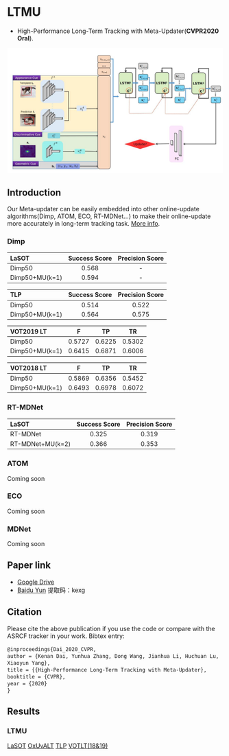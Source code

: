 # LTMU
- High-Performance Long-Term Tracking with Meta-Updater(**CVPR2020 Oral**).

![LTMU figure](framework.jpg)

## Introduction 
Our Meta-updater can be easily embedded into other online-update algorithms(Dimp, ATOM, ECO, RT-MDNet...) to make their online-update more accurately in long-term tracking task. [More info](https://zhuanlan.zhihu.com/p/130322874).
### Dimp
| LaSOT            | Success Score    | Precision Score |
|:-----------   |:----------------:|:----------------:|
| Dimp50       | 0.568            |      -       |
| Dimp50+MU(k=1)       | 0.594            |      -       |

| TLP            | Success Score    | Precision Score |
|:-----------   |:----------------:|:----------------:|
| Dimp50       | 0.514            |      0.522       |
| Dimp50+MU(k=1)       | 0.564            |      0.575       |

| VOT2019 LT            | F    | TP | TR |
|:-----------   |:----------------:|:----------------:|:----------------:|
| Dimp50       | 0.5727            |    0.6225         |0.5302|
| Dimp50+MU(k=1)       | 0.6415            |     0.6871        |    0.6006|

| VOT2018 LT            | F    | TP | TR |
|:-----------   |:----------------:|:----------------:|:----------------:|
| Dimp50       | 0.5869            |    0.6356         |0.5452|
| Dimp50+MU(k=1)       | 0.6493            |     0.6978        |    0.6072|

### RT-MDNet
| LaSOT            | Success Score    | Precision Score |
|:-----------   |:----------------:|:----------------:|
| RT-MDNet       | 0.325            |  0.319           |
| RT-MDNet+MU(k=2)       | 0.366            |  0.353           |
### ATOM
Coming soon
### ECO
Coming soon
### MDNet
Coming soon
## Paper link
- [Google Drive](https://drive.google.com/open?id=14CGBaVl8sNIYRi0tQ5E_wsjpHiINu9Jk)
- [Baidu Yun](https://pan.baidu.com/s/1jhPOdYoNRVD30Mr5okkv2g)   提取码：kexg
## Citation
Please cite the above publication if you use the code or compare with the ASRCF tracker in your work. Bibtex entry:
```
@inproceedings{Dai_2020_CVPR,
author = {Kenan Dai, Yunhua Zhang, Dong Wang, Jianhua Li, Huchuan Lu, Xiaoyun Yang},
title = {{High-Performance Long-Term Tracking with Meta-Updater},
booktitle = {CVPR},
year = {2020}
}
```
## Results
### LTMU
[LaSOT](https://drive.google.com/open?id=1sfNUgUcjb29-RkjA1buv7eAziEOn5ece)
[OxUvALT](https://drive.google.com/open?id=1dAyYSpAJhMd6mFE2uRPblCwkciuA2fUf)
[TLP](https://drive.google.com/open?id=1Heg_Pwv021pl47ekHM40H1H2tn3KjF4I)
[VOTLT(18&19)](https://drive.google.com/open?id=1Wh4MTEavqUs4FZtH7jGJQsdSAR0ThdeA)
